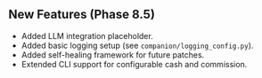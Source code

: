 ## New Features (Phase 8.5)

- Added LLM integration placeholder.
- Added basic logging setup (see `companion/logging_config.py`).
- Added self-healing framework for future patches.
- Extended CLI support for configurable cash and commission.
